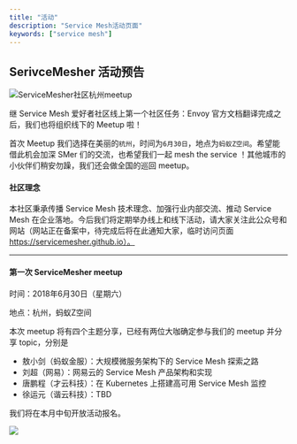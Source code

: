 ```yaml
---
title: "活动"
description: "Service Mesh活动页面"
keywords: ["service mesh"]
---
```


## SerivceMesher 活动预告

![ServiceMesher社区杭州meetup](https://ws1.sinaimg.cn/large/00704eQkgy1frz3k6tvfej30xc0irngs.jpg)

继 Service Mesh 爱好者社区线上第一个社区任务：Envoy 官方文档翻译完成之后，我们也将组织线下的 Meetup 啦！

首次 Meetup 我们选择在美丽的`杭州`，时间为`6月30日`，地点为`蚂蚁Z空间`。希望能借此机会加深 SMer 们的交流，也希望我们一起 mesh the service ！其他城市的小伙伴们稍安勿躁，我们还会做全国的巡回 meetup。

#### 社区理念

本社区秉承传播 Service Mesh 技术理念、加强行业内部交流、推动 Service Mesh 在企业落地。今后我们将定期举办线上和线下活动，请大家关注此公众号和网站（网站正在备案中，待完成后将在此通知大家，临时访问页面 https://servicemesher.github.io）。

---

#### 第一次 ServiceMesher meetup

时间：2018年6月30日（星期六）

地点：杭州，蚂蚁Z空间

本次 meetup 将有四个主题分享，已经有两位大咖确定参与我们的 meetup 并分享 topic，分别是

- 敖小剑（蚂蚁金服）：大规模微服务架构下的 Service Mesh 探索之路
- 刘超（网易）：网易云的 Service Mesh 产品架构和实现
- 唐鹏程（才云科技）：在 Kubernetes 上搭建高可用 Service Mesh 监控 
- 徐运元（谐云科技）：TBD

我们将在本月中旬开放活动报名。

![](https://ws1.sinaimg.cn/large/00704eQkgy1fs9sr1ergbj30yo0ksth0.jpg)